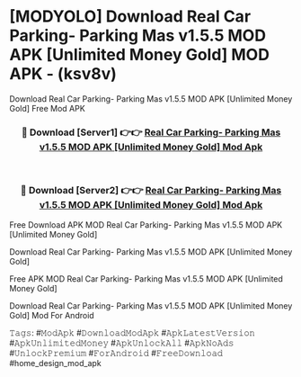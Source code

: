 # [MODYOLO] Download Real Car Parking- Parking Mas v1.5.5 MOD APK [Unlimited Money Gold] MOD APK - (ksv8v)
Download Real Car Parking- Parking Mas v1.5.5 MOD APK [Unlimited Money Gold] Free Mod APK

<div align="center">
<h3>🔴 Download [Server1] 👉👉 <a href="https://apk-comot.site?title=Real_Car_Parking-_Parking_Mas_v1.5.5_MOD_APK_[Unlimited_Money_Gold]">Real Car Parking- Parking Mas v1.5.5 MOD APK [Unlimited Money Gold] Mod Apk</a></h3><br>

<h3>🔴 Download [Server2] 👉👉 <a href="https://apk-comot.site?title=Real_Car_Parking-_Parking_Mas_v1.5.5_MOD_APK_[Unlimited_Money_Gold]">Real Car Parking- Parking Mas v1.5.5 MOD APK [Unlimited Money Gold] Mod Apk</a></h3>
</div>


Free Download APK MOD Real Car Parking- Parking Mas v1.5.5 MOD APK [Unlimited Money Gold]

Download Real Car Parking- Parking Mas v1.5.5 MOD APK [Unlimited Money Gold] 

Free APK MOD Real Car Parking- Parking Mas v1.5.5 MOD APK [Unlimited Money Gold] 

Download Real Car Parking- Parking Mas v1.5.5 MOD APK [Unlimited Money Gold] Mod For Android

𝚃𝚊𝚐𝚜: #𝙼𝚘𝚍𝙰𝚙𝚔 #𝙳𝚘𝚠𝚗𝚕𝚘𝚊𝚍𝙼𝚘𝚍𝙰𝚙𝚔 #𝙰𝚙𝚔𝙻𝚊𝚝𝚎𝚜𝚝𝚅𝚎𝚛𝚜𝚒𝚘𝚗 #𝙰𝚙𝚔𝚄𝚗𝚕𝚒𝚖𝚒𝚝𝚎𝚍𝙼𝚘𝚗𝚎𝚢 #𝙰𝚙𝚔𝚄𝚗𝚕𝚘𝚌𝚔𝙰𝚕𝚕 #𝙰𝚙𝚔𝙽𝚘𝙰𝚍𝚜 #𝚄𝚗𝚕𝚘𝚌𝚔𝙿𝚛𝚎𝚖𝚒𝚞𝚖 #𝙵𝚘𝚛𝙰𝚗𝚍𝚛𝚘𝚒𝚍 #𝙵𝚛𝚎𝚎𝙳𝚘𝚠𝚗𝚕𝚘𝚊𝚍 #home_design_mod_apk
